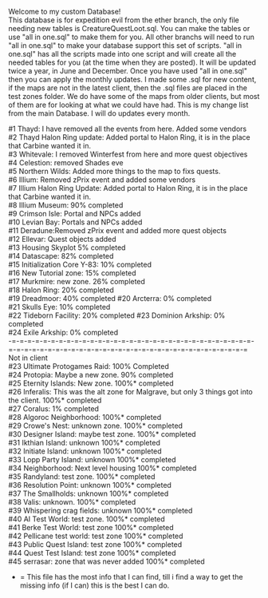 Welcome to my custom Database!                                                                                                                                                                                   
This database is for expedition evil from the ether branch, the only file needing new tables is CreatureQuestLoot.sql. You can make the tables or use "all in one.sql" to make them for you. All other branchs will need to run "all in one.sql" to make your database support this set of scripts. "all in one.sql" has all the scripts made into one script and will create all the needed tables for you (at the time when they are posted). It will be updated twice a year, in June and December. Once you have used "all in one.sql" then you can apply the monthly updates.
I made some .sql for new content, if the maps are not in the latest client, then the .sql files are placed in the test zones folder. We do have some of the maps from older clients, but most of them are for looking at what we could have had.
This is my change list from the main Database. I will do updates every month.   
                                                      
#1  Thayd: I have removed all the events from here. Added some vendors           
#2  Thayd Halon Ring update: Added portal to Halon Ring, it is in the place that Carbine wanted it in.                                       
#3  Whitevale: I removed Winterfest from here and more quest objectives                                                                                              
#4  Celestion: removed Shades eve                                                                                     
#5  Northern Wilds: Added more things to the map to fixs quests.                                               
#6  Illium: Removed zPrix event and added some vendors                                                                     
#7  Illium Halon Ring Update: Added portal to Halon Ring, it is in the place that Carbine wanted it in.                                                                         
#8  Illium Museum: 90% completed                                                                                                                  
#9  Crimson Isle: Portal and NPCs added                                                                                                               
#10 Levian Bay: Portals and NPCs added                                                                                                      
#11 Deradune:Removed zPrix event and added more quest objects                                                                                             
#12 Ellevar: Quest objects added                                                                                                                
#13 Housing Skyplot 5% completed                                                                                                   
#14 Datascape: 82% completed                                                                             
#15 Initialization Core Y-83: 10% completed                                                                
#16 New Tutorial zone: 15% completed                                                                        
#17 Murkmire: new zone. 26% completed                                                                   
#18 Halon Ring: 20% completed                                                               
#19 Dreadmoor: 40% completed
#20 Arcterra: 0% completed                                                                                                                                                                                                                                                    
#21 Skulls Eye: 10% completed                                                                                                                                                                                              
#22 Tideborn Facility: 20% completed
#23 Dominion Arkship: 0% completed                                                                                                                                      
#24 Exile Arkship: 0% completed                                                                                                                                                                          
-=-=-=-=-=-=-=-=-=-=-=-=-=-=-=-=-=-=-=-=-=-=-=-=-=-=-=-=-=-=-=-=-=-=-=-=-=-=-=-=-=-=-=-=-=-=-=-=-=-=-=-=-=-=-=-=-=-=-=-=-=-=
Not in client   
#23 Ultimate Protogames Raid: 100% Completed                                                                            
#24 Protopia: Maybe a new zone. 90% completed                                                               
#25 Eternity Islands: New zone. 100%* completed                                           
#26 Inferalis: This was the alt zone for Malgrave, but only 3 things got into the client. 100%* completed         
#27 Coralus: 1% completed                                                                       
#28 Algoroc Neighborhood: 100%* completed                                                        
#29 Crowe's Nest: unknown zone. 100%* completed                                                        
#30 Designer Island: maybe test zone. 100%* completed                                                          
#31 Ikthian Island: unknown 100%* completed                                                               
#32 Initiate Island: unknown 100%* completed                                                                   
#33 Lopp Party Island: unknown 100%* completed                                                              
#34 Neighborhood: Next level housing  100%* completed                                                                         
#35 Randyland: test zone. 100%* completed                                                              
#36 Resolution Point: unknown 100%* completed                                                           
#37 The Smallholds: unknown 100%* completed                                                          
#38 Valis: unknown. 100%* completed                                                                 
#39 Whispering crag fields: unknown 100%* completed                                                  
#40 AI Test World: test zone. 100%* completed                                                       
#41 Berke Test World: test zone 100%* completed                                                        
#42 Pellicane test world: test zone 100%* completed                                                  
#43 Public Quest Island: test zone 100%* completed                                                     
#44 Quest Test Island: test zone 100%* completed                                                                                    
#45 serrasar: zone that was never added 100%* completed                                                                                                                                                            


* = This file has the most info that I can find, till i find a way to get the missing info (if I can) this is the best I can do.
